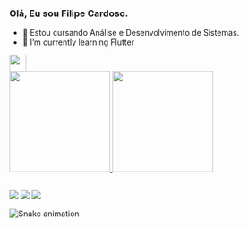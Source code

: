 ### Olá, Eu sou Filipe Cardoso.

- 🔭 Estou cursando Análise e Desenvolvimento de Sistemas.
- 🌱 I’m currently learning Flutter
<img src="https://cdn.jsdelivr.net/gh/devicons/devicon/icons/flutter/flutter-original.svg" width="30" height="30" />


<div>
<a href="https://github.com/Filipecard">
<img height="180em" src="https://github-readme-stats.vercel.app/api/top-langs/?username=Filipecard&layout=compact&langs_count=7&theme=dracula"/>
<img height="180em" src="https://github-readme-stats.vercel.app/api?username=Filipecard&show_icons=true&theme=dracula&include_all_commits=true&count_private=true"/>
</div>
    
  ##
 
<div>
  <a href="https://www.instagram.com/filipe_caroli" target="_blank"><img src="https://img.shields.io/badge/-Instagram-%23E4405F?style=for-the-badge&logo=instagram&logoColor=white" target="_blank"></a>
  <a href = "mailto:cardosof19283745@gmail.com"><img src="https://img.shields.io/badge/-Gmail-%23333?style=for-the-badge&logo=gmail&logoColor=white" target="_blank"></a>
  <a href="https://www.linkedin.com/in/filipe-cardoso-a95805192" target="_blank"><img src="https://img.shields.io/badge/-LinkedIn-%230077B5?style=for-the-badge&logo=linkedin&logoColor=white" target="_blank"></a> 

</div>
  
  
  
![Snake animation](https://github.com/seu-usuário-aqui/seu-usuário-aqui/blob/output/github-contribution-grid-snake.svg)
